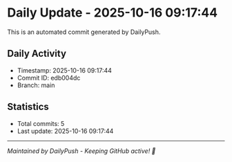 # Daily Update - 2025-10-16 09:17:44

This is an automated commit generated by DailyPush.

## Daily Activity
- Timestamp: 2025-10-16 09:17:44
- Commit ID: edb004dc
- Branch: main

## Statistics
- Total commits: 5
- Last update: 2025-10-16 09:17:44

---
*Maintained by DailyPush - Keeping GitHub active! 🚀*
